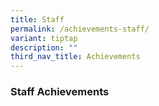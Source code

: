 ```yaml
---
title: Staff
permalink: /achievements-staff/
variant: tiptap
description: ""
third_nav_title: Achievements
---
```

<h3>Staff Achievements</h3>
<p></p>